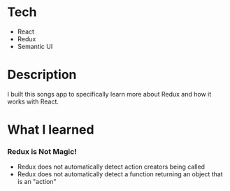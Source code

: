 # Tech

- React
- Redux
- Semantic UI

# Description

I built this songs app to specifically learn more about Redux and how it works with React.

# What I learned

### Redux is Not Magic!

- Redux does not automatically detect action creators being called
- Redux does not automatically detect a function returning an object that is an "action"
